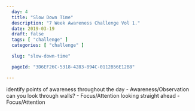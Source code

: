 ```yaml
---
  day: 4
  title: "Slow Down Time"
  description: "7 Week Awareness Challenge Vol 1."
  date: 2019-03-19
  draft: false
  tags: [ "challenge" ]
  categories: [ "challenge" ]

  slug: "slow-down-time"

  pageId: "3D6EF26C-5318-4283-894C-0112B56E12B8"

---
```


identify points of awareness throughout the day - Awareness/Observation
can you look through walls? - Focus/Attention
looking straight ahead - Focus/Attention

